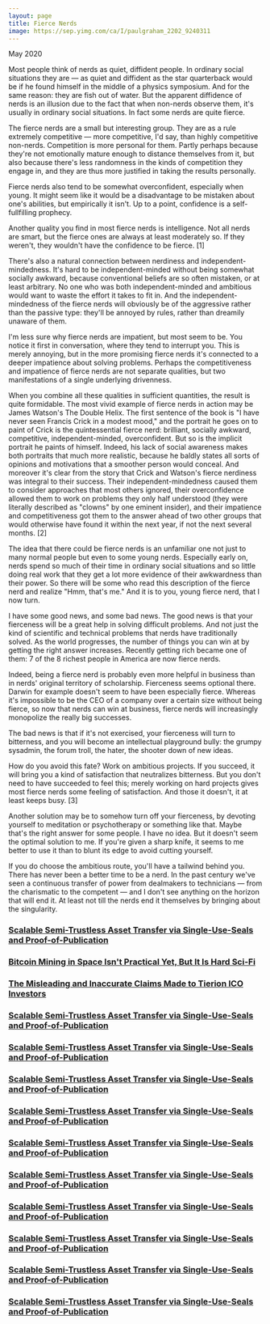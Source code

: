 ```yaml
---
layout: page
title: Fierce Nerds
image: https://sep.yimg.com/ca/I/paulgraham_2202_9240311
---
```


May 2020

Most people think of nerds as quiet, diffident people. In ordinary social situations they are — as quiet and diffident as the star quarterback would be if he found himself in the middle of a physics symposium. And for the same reason: they are fish out of water. But the apparent diffidence of nerds is an illusion due to the fact that when non-nerds observe them, it's usually in ordinary social situations. In fact some nerds are quite fierce.

The fierce nerds are a small but interesting group. They are as a rule extremely competitive — more competitive, I'd say, than highly competitive non-nerds. Competition is more personal for them. Partly perhaps because they're not emotionally mature enough to distance themselves from it, but also because there's less randomness in the kinds of competition they engage in, and they are thus more justified in taking the results personally.

Fierce nerds also tend to be somewhat overconfident, especially when young. It might seem like it would be a disadvantage to be mistaken about one's abilities, but empirically it isn't. Up to a point, confidence is a self-fullfilling prophecy.

Another quality you find in most fierce nerds is intelligence. Not all nerds are smart, but the fierce ones are always at least moderately so. If they weren't, they wouldn't have the confidence to be fierce. [1]

There's also a natural connection between nerdiness and independent-mindedness. It's hard to be independent-minded without being somewhat socially awkward, because conventional beliefs are so often mistaken, or at least arbitrary. No one who was both independent-minded and ambitious would want to waste the effort it takes to fit in. And the independent-mindedness of the fierce nerds will obviously be of the aggressive rather than the passive type: they'll be annoyed by rules, rather than dreamily unaware of them.

I'm less sure why fierce nerds are impatient, but most seem to be. You notice it first in conversation, where they tend to interrupt you. This is merely annoying, but in the more promising fierce nerds it's connected to a deeper impatience about solving problems. Perhaps the competitiveness and impatience of fierce nerds are not separate qualities, but two manifestations of a single underlying drivenness.

When you combine all these qualities in sufficient quantities, the result is quite formidable. The most vivid example of fierce nerds in action may be James Watson's The Double Helix. The first sentence of the book is "I have never seen Francis Crick in a modest mood," and the portrait he goes on to paint of Crick is the quintessential fierce nerd: brilliant, socially awkward, competitive, independent-minded, overconfident. But so is the implicit portrait he paints of himself. Indeed, his lack of social awareness makes both portraits that much more realistic, because he baldly states all sorts of opinions and motivations that a smoother person would conceal. And moreover it's clear from the story that Crick and Watson's fierce nerdiness was integral to their success. Their independent-mindedness caused them to consider approaches that most others ignored, their overconfidence allowed them to work on problems they only half understood (they were literally described as "clowns" by one eminent insider), and their impatience and competitiveness got them to the answer ahead of two other groups that would otherwise have found it within the next year, if not the next several months. [2]

The idea that there could be fierce nerds is an unfamiliar one not just to many normal people but even to some young nerds. Especially early on, nerds spend so much of their time in ordinary social situations and so little doing real work that they get a lot more evidence of their awkwardness than their power. So there will be some who read this description of the fierce nerd and realize "Hmm, that's me." And it is to you, young fierce nerd, that I now turn.

I have some good news, and some bad news. The good news is that your fierceness will be a great help in solving difficult problems. And not just the kind of scientific and technical problems that nerds have traditionally solved. As the world progresses, the number of things you can win at by getting the right answer increases. Recently getting rich became one of them: 7 of the 8 richest people in America are now fierce nerds.

Indeed, being a fierce nerd is probably even more helpful in business than in nerds' original territory of scholarship. Fierceness seems optional there. Darwin for example doesn't seem to have been especially fierce. Whereas it's impossible to be the CEO of a company over a certain size without being fierce, so now that nerds can win at business, fierce nerds will increasingly monopolize the really big successes.

The bad news is that if it's not exercised, your fierceness will turn to bitterness, and you will become an intellectual playground bully: the grumpy sysadmin, the forum troll, the hater, the shooter down of new ideas.

How do you avoid this fate? Work on ambitious projects. If you succeed, it will bring you a kind of satisfaction that neutralizes bitterness. But you don't need to have succeeded to feel this; merely working on hard projects gives most fierce nerds some feeling of satisfaction. And those it doesn't, it at least keeps busy. [3]

Another solution may be to somehow turn off your fierceness, by devoting yourself to meditation or psychotherapy or something like that. Maybe that's the right answer for some people. I have no idea. But it doesn't seem the optimal solution to me. If you're given a sharp knife, it seems to me better to use it than to blunt its edge to avoid cutting yourself.

If you do choose the ambitious route, you'll have a tailwind behind you. There has never been a better time to be a nerd. In the past century we've seen a continuous transfer of power from dealmakers to technicians — from the charismatic to the competent — and I don't see anything on the horizon that will end it. At least not till the nerds end it themselves by bringing about the singularity.


### [Scalable Semi-Trustless Asset Transfer via Single-Use-Seals and Proof-of-Publication](/)

### [Bitcoin Mining in Space Isn't Practical Yet, But It Is Hard Sci-Fi](/)

### [The Misleading and Inaccurate Claims Made to Tierion ICO Investors](/)

### [Scalable Semi-Trustless Asset Transfer via Single-Use-Seals and Proof-of-Publication](/)

### [Scalable Semi-Trustless Asset Transfer via Single-Use-Seals and Proof-of-Publication](/)

### [Scalable Semi-Trustless Asset Transfer via Single-Use-Seals and Proof-of-Publication](/)

### [Scalable Semi-Trustless Asset Transfer via Single-Use-Seals and Proof-of-Publication](/)

### [Scalable Semi-Trustless Asset Transfer via Single-Use-Seals and Proof-of-Publication](/)

### [Scalable Semi-Trustless Asset Transfer via Single-Use-Seals and Proof-of-Publication](/)

### [Scalable Semi-Trustless Asset Transfer via Single-Use-Seals and Proof-of-Publication](/)

### [Scalable Semi-Trustless Asset Transfer via Single-Use-Seals and Proof-of-Publication](/)

### [Scalable Semi-Trustless Asset Transfer via Single-Use-Seals and Proof-of-Publication](/)

### [Scalable Semi-Trustless Asset Transfer via Single-Use-Seals and Proof-of-Publication](/)




